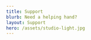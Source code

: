 ```yaml
---
title: Support
blurb: Need a helping hand?
layout: Support
hero: /assets/studio-light.jpg
---
```


 

<!-- FAQ will be rendered below here -->
